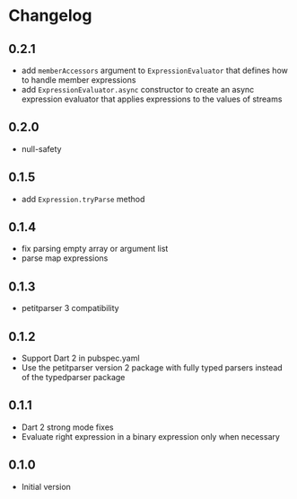 # Changelog

## 0.2.1

- add `memberAccessors` argument to `ExpressionEvaluator` that defines how to handle member expressions
- add `ExpressionEvaluator.async` constructor to create an async expression evaluator that applies expressions to the values of streams 

## 0.2.0

- null-safety

## 0.1.5

- add `Expression.tryParse` method

## 0.1.4

- fix parsing empty array or argument list
- parse map expressions

## 0.1.3

- petitparser 3 compatibility

## 0.1.2

- Support Dart 2 in pubspec.yaml
- Use the petitparser version 2 package with fully typed parsers instead of the typedparser package 

## 0.1.1

- Dart 2 strong mode fixes
- Evaluate right expression in a binary expression only when necessary

## 0.1.0

- Initial version
